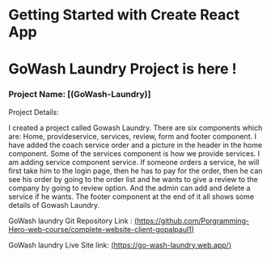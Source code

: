 # Getting Started with Create React App

# GoWash Laundry Project is here !

### Project Name: [(GoWash-Laundry)]


Project Details:

I created a project called Gowash Laundry. There are six components which are: Home, provideservice, services, review, form and footer component. I have added the coach service order and a picture in the header in the home component. Some of the services component is how we provide services. I am adding service component service. If someone orders a service, he will first take him to the login page, then he has to pay for the order, then he can see his order by going to the order list and he wants to give a review to the company by going to review option. And the admin can add and delete a service if he wants. The footer component at the end of it all shows some details of Gowash Laundry.


GoWash laundry Git Repository Link : [(https://github.com/Porgramming-Hero-web-course/complete-website-client-gopalpaul1)](https://github.com/Porgramming-Hero-web-course/complete-website-client-gopalpaul1)

GoWash laundry Live Site link: [(https://go-wash-laundry.web.app/)](https://go-wash-laundry.web.app/)

